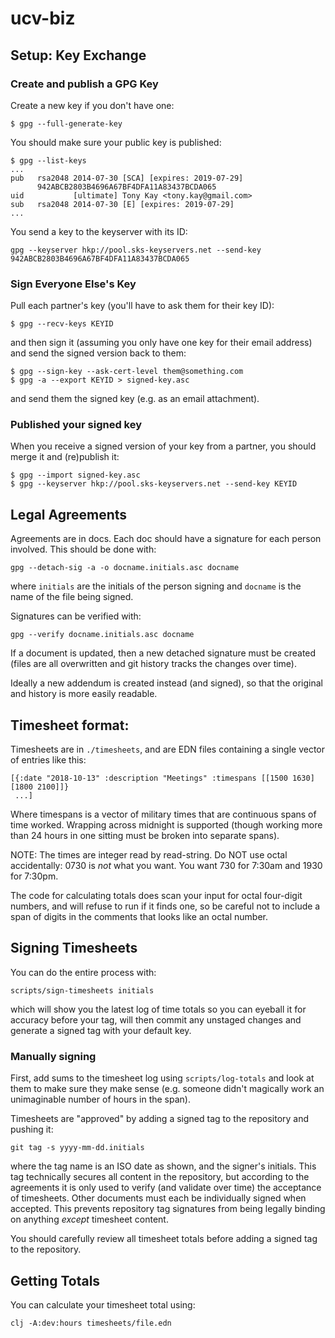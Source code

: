 # ucv-biz

## Setup: Key Exchange

### Create and publish a GPG Key

Create a new key if you don't have one:

```
$ gpg --full-generate-key
```

You should make sure your public key is published:

```
$ gpg --list-keys
...
pub   rsa2048 2014-07-30 [SCA] [expires: 2019-07-29]
      942ABCB2803B4696A67BF4DFA11A83437BCDA065
uid           [ultimate] Tony Kay <tony.kay@gmail.com>
sub   rsa2048 2014-07-30 [E] [expires: 2019-07-29]
...
```

You send a key to the keyserver with its ID:

```
gpg --keyserver hkp://pool.sks-keyservers.net --send-key 942ABCB2803B4696A67BF4DFA11A83437BCDA065
```

### Sign Everyone Else's Key

Pull each partner's key (you'll have to ask them for their key ID):

```
$ gpg --recv-keys KEYID
```

and then sign it (assuming you only have one key for their email address) and send
the signed version back to them:

```
$ gpg --sign-key --ask-cert-level them@something.com
$ gpg -a --export KEYID > signed-key.asc
```

and send them the signed key (e.g. as an email attachment).

### Published your signed key

When you receive a signed version of your key from a partner, you should
merge it and (re)publish it:

```
$ gpg --import signed-key.asc
$ gpg --keyserver hkp://pool.sks-keyservers.net --send-key KEYID
```

## Legal Agreements

Agreements are in docs. Each doc should have a signature for each
person involved. This should be done with:

```
gpg --detach-sig -a -o docname.initials.asc docname
```

where `initials` are the initials of the person signing and `docname` is the name
of the file being signed.

Signatures can be verified with:

```
gpg --verify docname.initials.asc docname
```

If a document is updated, then a new detached signature must be created
(files are all overwritten and git history tracks the changes over time).

Ideally a new addendum is created instead (and signed), so that the original
and history is more easily readable.

## Timesheet format:

Timesheets are in `./timesheets`, and are
EDN files containing a single vector of entries like this:

```
[{:date "2018-10-13" :description "Meetings" :timespans [[1500 1630] [1800 2100]]}
 ...]
```

Where timespans is a vector of military times that are continuous spans of time
worked.  Wrapping across midnight is supported (though working more than 24 hours
in one sitting must be broken into separate spans).

NOTE: The times are integer read by read-string. Do NOT use octal accidentally:
0730 is *not* what you want. You want 730 for 7:30am and 1930 for 7:30pm.

The code for calculating totals does scan your input for octal four-digit numbers,
and will refuse to run if it finds one, so be careful not to include a span of
digits in the comments that looks like an octal number.

## Signing Timesheets

You can do the entire process with:

```
scripts/sign-timesheets initials
```

which will show you the latest log of time totals so you can eyeball it
for accuracy before your tag, will then commit any unstaged changes and
generate a signed tag with your default key.

### Manually signing

First, add sums to the timesheet log using `scripts/log-totals` and look at them
to make sure they make sense (e.g. someone didn't magically work an
unimaginable number of hours in the span).

Timesheets are "approved" by adding a signed tag to the repository and pushing it:

```
git tag -s yyyy-mm-dd.initials
```

where the tag name is an ISO date as shown, and the signer's initials.  This tag
technically secures all content in the repository, but according to the agreements it is
only used to verify (and validate over time) the acceptance of timesheets.  Other documents must
each be individually signed when accepted. This prevents repository tag signatures
from being legally binding on anything *except* timesheet content.

You should carefully review all timesheet totals before adding a signed tag
to the repository.

## Getting Totals

You can calculate your timesheet total using:

```
clj -A:dev:hours timesheets/file.edn
```
